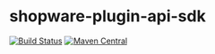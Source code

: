 # shopware-plugin-api-sdk

[![Build Status](https://travis-ci.org/customweb/shopware-plugin-api-sdk.svg?branch=master)](https://travis-ci.org/customweb/shopware-plugin-api-sdk)
[![Maven Central](https://maven-badges.herokuapp.com/maven-central/com.customweb/shopware-plugin-api-sdk/badge.svg?style=xxx)](https://maven-badges.herokuapp.com/maven-central/com.customweb/shopware-plugin-api-sdk)


